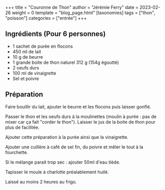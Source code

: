 +++
title = "Couronne de Thon"
author = "Jérémie Ferry"
date = 2023-02-26
weight = 0
template = "blog_page.html"
[taxonomies]
tags = ["thon", "poisson"]
categories = ["entrée"]
+++

## Ingrédients (Pour 6 personnes)

- 1 sachet de purée en flocons
- 450 ml de lait
- 10 g de beurre
- 1 grande boite de thon naturel 312 g (154g égoutté)
- 2 oeufs durs
- 100 ml de vinaigrette
- Sel et poivre

## Préparation

Faire bouillir du lait, ajouter le beurre et les flocons puis laisser gonflé.

Passer le thon et les oeufs durs à la moulinettes (moulin à purée : pas de mixer car ça fait "corder le thon").
Laisser le jus de la boite de thon pour plus de facilitée.

Ajouter cette préparation à la purée ainsi que la vinaigrette.

Ajouter une cuillère à café de sel fin, du poivre et mêler le tout à la fourchette.

Si le mélange parait trop sec : ajouter 50ml d'eau tiède.

Tapisser le moule à charlotte préalablement huilé.

Laissé au moins 2 heures au frigo.
